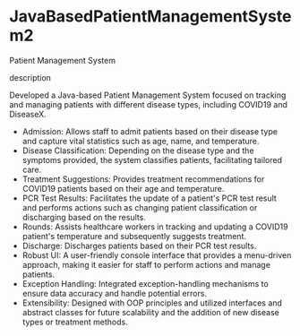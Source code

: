 # JavaBasedPatientManagementSystem2
<p>Patient Management System</p>
<p>description</p>
<p>Developed a Java-based Patient Management System focused on tracking and managing patients with different disease types, including COVID19 and DiseaseX.</p>
<ul>
  <li>Admission: Allows staff to admit patients based on their disease type and capture vital statistics such as age, name, and temperature.</li>
  <li>Disease Classification: Depending on the disease type and the symptoms provided, the system classifies patients, facilitating tailored care.
</li>
  <li>Treatment Suggestions: Provides treatment recommendations for COVID19 patients based on their age and temperature.
</li>
  <li>PCR Test Results: Facilitates the update of a patient's PCR test result and performs actions such as changing patient classification or discharging based on the results.
</li>
  <li>Rounds: Assists healthcare workers in tracking and updating a COVID19 patient's temperature and subsequently suggests treatment.
</li>
  <li>Discharge: Discharges patients based on their PCR test results.
</li>
  <li>Robust UI: A user-friendly console interface that provides a menu-driven approach, making it easier for staff to perform actions and manage patients.
</li>
  <li>Exception Handling: Integrated exception-handling mechanisms to ensure data accuracy and handle potential errors.
</li>
  <li>Extensibility: Designed with OOP principles and utilized interfaces and abstract classes for future scalability and the addition of new disease types or treatment methods.
</li>
</ul>
